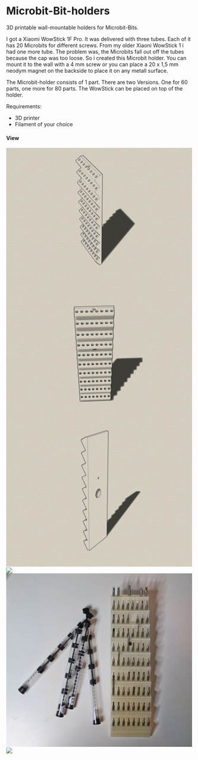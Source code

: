 # Microbit-Bit-holders
3D printable wall-mountable holders for Microbit-Bits. 

I got a Xiaomi WowStick 1F Pro. It was delivered with three tubes. Each of it has 20 Microbits for different screws. From my older Xiaoni WowStick 1 i had one more tube. The problem was, the Microbits fall out off the tubes because the cap was too loose.
So i created this Microbit holder. You can mount it to the wall with a 4 mm screw or you can place a 20 x 1,5 mm neodym magnet on the backside to place it on any metall surface.

The Microbit-holder consists of 1 part. There are two Versions. One for 60 parts, one more for 80 parts. The WowStick can be placed on top of the holder.

Requirements:
* 3D printer 
* Filament of your choice

#### View
<img src="Iso1.jpg" width="500" align="center">
<img src="Iso2.jpg" width="500" align="center">
<img src="Iso3.jpg" width="500" align="center">
<img src="IMG_20200603_3.jpg" width="500" align="center">
<img src="IMG_20200603_2.jpg" width="500" align="center">
<img src="IMG_20200603_1.jpg" width="500" align="center">




